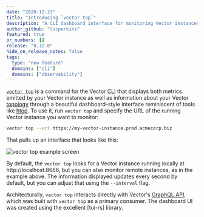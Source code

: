 ```yaml
---
date: "2020-12-23"
title: "Introducing `vector top`"
description: "A CLI dashboard interface for monitoring Vector instances."
author_github: "lucperkins"
featured: true
pr_numbers: []
release: "0.12.0"
hide_on_release_notes: false
tags:
  type: "new feature"
  domains: ["cli"]
  domains: ["observability"]
---
```


[`vector top`][top] is a command for the Vector [CLI] that displays both metrics emitted by your Vector instance as well
as information about your Vector [topology] through a beautiful dashboard-style interface reminiscent of tools like
[htop]. To use it, run `vector top` and specify the URL of the running Vector instance you want to monitor:

```bash
vector top --url https://my-vector-instance.prod.acmecorp.biz
```

That pulls up an interface that looks like this:

![vector top example screen](/img/blog/2020-12-07-graphql-api/vector-top.png)

By default, the `vector top` looks for a Vector instance running locally at http://localhost:8686, but you can also
monitor remote instances, as in the example above. The information displayed updates every second by default, but you
can adjust that using the `--interval` flag.

Architecturally, `vector top` interacts directly with Vector's [GraphQL API][api], which was built with `vector top` as
a primary consumer. The dashboard UI was created using the excellent [tui-rs] library.

[api]: /docs/reference/api
[cli]: /docs/reference/cli
[htop]: https://htop.dev
[top]: /docs/reference/cli/#top
[topology]: /docs/about/concepts/#topology
[tui]: https://docs.rs/tui
